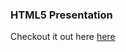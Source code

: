 
### HTML5 Presentation

Checkout it out here [here](http://koustubh25.github.io/html5-preso-video-on-cloud/#/)
